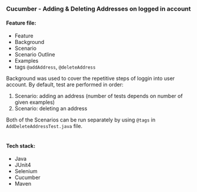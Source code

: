 ### Cucumber - Adding & Deleting Addresses on logged in account
#### Feature file:
- Feature
- Background
- Scenario
- Scenario Outline
- Examples
- tags `@addAddress`, `@deleteAddress`


Background was used to cover the repetitive steps of loggin into user account.
By default, test are performed in order:
1. Scenario: adding an address (number of tests depends on number of given examples)
2. Scenario: deleting an address

Both of the Scenarios can be run separately by using `@tags` in `AddDeleteAddressTest.java` file. <br><br>

#### Tech stack:
- Java
- JUnit4
- Selenium
- Cucumber
- Maven



